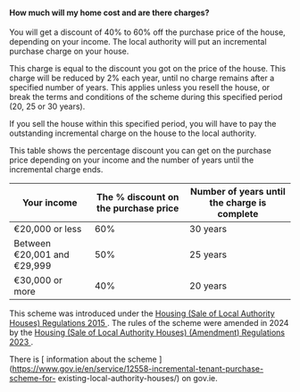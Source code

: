 ####  How much will my home cost and are there charges?

You will get a discount of 40% to 60% off the purchase price of the house,
depending on your income. The local authority will put an incremental purchase
charge on your house.

This charge is equal to the discount you got on the price of the house. This
charge will be reduced by 2% each year, until no charge remains after a
specified number of years. This applies unless you resell the house, or break
the terms and conditions of the scheme during this specified period (20, 25 or
30 years).

If you sell the house within this specified period, you will have to pay the
outstanding incremental charge on the house to the local authority.

This table shows the percentage discount you can get on the purchase price
depending on your income and the number of years until the incremental charge
ends.

**Your income** |  **The % discount on the purchase price** |  **Number of years until the charge is complete**  
---|---|---  
€20,000 or less  |  60%  |  30 years   
Between €20,001 and €29,999  |  50%  |  25 years   
€30,000 or more  |  40%  |  20 years   
  
This scheme was introduced under the [ Housing (Sale of Local Authority
Houses) Regulations 2015
](http://www.irishstatutebook.ie/eli/2015/si/484/made/en/print) . The rules of
the scheme were amended in 2024 by the [ Housing (Sale of Local Authority
Houses) (Amendment) Regulations 2023
](https://www.irishstatutebook.ie/eli/2023/si/619/made/en/print) .

There is [ information about the scheme
](https://www.gov.ie/en/service/12558-incremental-tenant-purchase-scheme-for-
existing-local-authority-houses/) on gov.ie.
